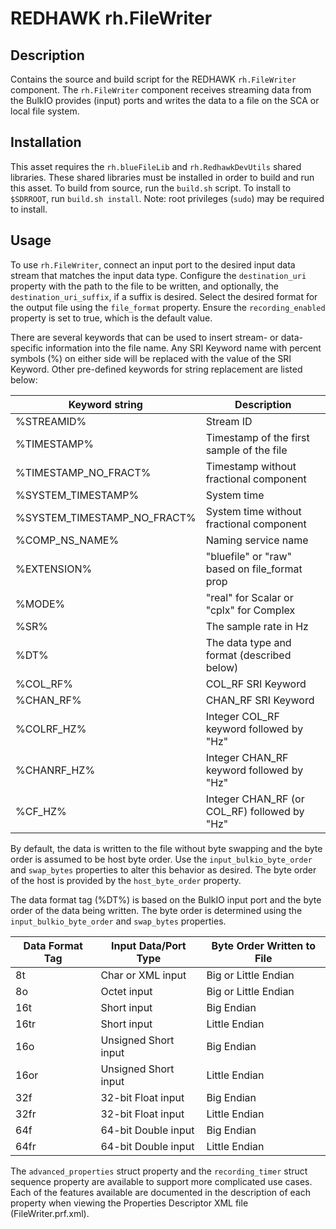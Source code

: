 # REDHAWK rh.FileWriter

## Description

Contains the source and build script for the REDHAWK
`rh.FileWriter` component. The `rh.FileWriter` component receives streaming data from the
BulkIO provides (input) ports and writes the data to a file on the SCA or local
file system.

## Installation

This asset requires the `rh.blueFileLib` and `rh.RedhawkDevUtils` shared libraries.
These shared libraries must be installed in order to build and run this asset.
To build from source, run the `build.sh` script. To install to `$SDRROOT`, run `build.sh install`.
Note: root privileges (`sudo`) may be required to install.

## Usage

To use `rh.FileWriter`, connect an input port to the desired input data stream
that matches the input data type. Configure the `destination_uri` property with
the path to the file to be written, and optionally, the `destination_uri_suffix`,
if a suffix is desired. Select the desired format for the output file using the
`file_format` property. Ensure the `recording_enabled` property is set to true,
which is the default value.

There are several keywords that can be used to insert stream- or data-specific
information into the file name. Any SRI Keyword name with percent symbols (%)
on either side will be replaced with the value of the SRI Keyword. Other
pre-defined keywords for string replacement are listed below:

| Keyword string             | Description                                   |
| --------------------------- | --------------------------------------------- |
| %STREAMID%                  | Stream ID                                     |
| %TIMESTAMP%                 | Timestamp of the first sample of the file     |
| %TIMESTAMP_NO_FRACT%        | Timestamp without fractional component        |
| %SYSTEM_TIMESTAMP%          | System time                                   |
| %SYSTEM_TIMESTAMP_NO_FRACT% | System time without fractional component      |
| %COMP_NS_NAME%              | Naming service name                           |
| %EXTENSION%                 | "bluefile" or "raw" based on file_format prop |
| %MODE%                      | "real" for Scalar or "cplx" for Complex       |
| %SR%                        | The sample rate in Hz                         |
| %DT%                        | The data type and format (described below)    |
| %COL_RF%                    | COL_RF SRI Keyword                            |
| %CHAN_RF%                   | CHAN_RF SRI Keyword                           |
| %COLRF_HZ%                  | Integer COL_RF keyword followed by "Hz"       |
| %CHANRF_HZ%                 | Integer CHAN_RF keyword followed by "Hz"      |
| %CF_HZ%                     | Integer CHAN_RF (or COL_RF) followed by "Hz"  |

By default, the data is written to the file without byte swapping and the byte
order is assumed to be host byte order. Use the `input_bulkio_byte_order` and
`swap_bytes` properties to alter this behavior as desired. The byte order of the
host is provided by the `host_byte_order` property.

The data format tag (%DT%) is based on the BulkIO input port and the byte
order of the data being written. The byte order is determined using the
`input_bulkio_byte_order` and `swap_bytes` properties.

| Data Format Tag | Input Data/Port Type | Byte Order Written to File |
| --------------- | -------------------- | -------------------------- |
| 8t              | Char or XML input    | Big or Little Endian       |
| 8o              | Octet input          | Big or Little Endian       |
| 16t             | Short input          | Big Endian                 |
| 16tr            | Short input          | Little Endian              |
| 16o             | Unsigned Short input | Big Endian                 |
| 16or            | Unsigned Short input | Little Endian              |
| 32f             | 32-bit Float input   | Big Endian                 |
| 32fr            | 32-bit Float input   | Little Endian              |
| 64f             | 64-bit Double input  | Big Endian                 |
| 64fr            | 64-bit Double input  | Little Endian              |

The `advanced_properties` struct property and the `recording_timer` struct
sequence property are available to support more complicated use cases. Each of
the features available are documented in the description of each property when
viewing the Properties Descriptor XML file (FileWriter.prf.xml).
